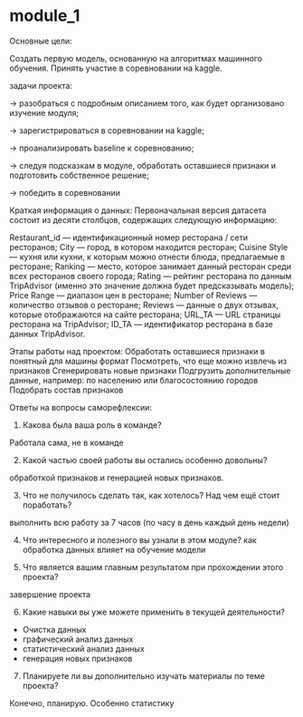 ﻿# module_1

Основные цели:

Cоздать первую модель, основанную на алгоритмах машинного обучения.
Принять участие в соревновании на kaggle.

задачи проекта:

→ разобраться с подробным описанием того, как будет организовано изучение модуля;

→ зарегистрироваться в соревновании на kaggle;

→ проанализировать baseline к соревнованию;

→ следуя подсказкам в модуле, обработать оставшиеся признаки и подготовить собственное решение;

→ победить в соревновании 


Краткая информация о данных:
Первоначальная версия датасета состоит из десяти столбцов, содержащих следующую информацию:

Restaurant_id — идентификационный номер ресторана / сети ресторанов;
City — город, в котором находится ресторан;
Cuisine Style — кухня или кухни, к которым можно отнести блюда, предлагаемые в ресторане;
Ranking — место, которое занимает данный ресторан среди всех ресторанов своего города;
Rating — рейтинг ресторана по данным TripAdvisor (именно это значение должна будет предсказывать модель);
Price Range — диапазон цен в ресторане;
Number of Reviews — количество отзывов о ресторане;
Reviews — данные о двух отзывах, которые отображаются на сайте ресторана;
URL_TA — URL страницы ресторана на TripAdvisor;
ID_TA — идентификатор ресторана в базе данных TripAdvisor.


Этапы работы над проектом:
Обработать оставшиеся признаки в понятный для машины формат
Посмотреть, что еще можно извлечь из признаков
Сгенерировать новые признаки
Подгрузить дополнительные данные, например: по населению или благосостоянию городов
Подобрать состав признаков


Ответы на вопросы саморефлексии:

1. Какова была ваша роль в команде?

Работала сама, не в команде

2. Какой частью своей работы вы остались особенно довольны?

обработкой признаков и генерацией новых признаков.

3. Что не получилось сделать так, как хотелось? Над чем ещё стоит поработать?

выполнить всю работу за 7 часов (по часу в день каждый день недели)

4. Что интересного и полезного вы узнали в этом модуле?
как обработка данных влияет на обучение модели

5. Что является вашим главным результатом при прохождении этого проекта?

завершение проекта

6. Какие навыки вы уже можете применить в текущей деятельности?

 - Очистка данных
 - графический анализ данных
 - статистический анализ данных
 - генерация новых признаков

7. Планируете ли вы дополнительно изучать материалы по теме проекта?

Конечно, планирую. Особенно статистику





